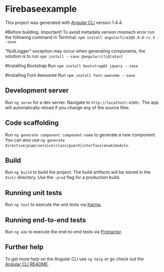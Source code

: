 # Firebaseexample

This project was generated with [Angular CLI](https://github.com/angular/angular-cli) version 1.4.4.

#Before building. Important!
To avoid metadata version mismach error run the following command in Terminal:
`npm install angularfire2@5.0.0-rc.3 --save`

"NullLogger" exception may occur when generating components, the solution is to run `npm install --save @angular/cli@latest`

#Installing Bootstrap 
Run `npm install bootstrap@3 jquery --save`

#Installing Font Awesome
Run `npm install font-awesome --save`

## Development server

Run `ng serve` for a dev server. Navigate to `http://localhost:4200/`. The app will automatically reload if you change any of the source files.

## Code scaffolding

Run `ng generate component component-name` to generate a new component. You can also use `ng generate directive|pipe|service|class|guard|interface|enum|module`.

## Build

Run `ng build` to build the project. The build artifacts will be stored in the `dist/` directory. Use the `-prod` flag for a production build.

## Running unit tests

Run `ng test` to execute the unit tests via [Karma](https://karma-runner.github.io).

## Running end-to-end tests

Run `ng e2e` to execute the end-to-end tests via [Protractor](http://www.protractortest.org/).

## Further help

To get more help on the Angular CLI use `ng help` or go check out the [Angular CLI README](https://github.com/angular/angular-cli/blob/master/README.md).
